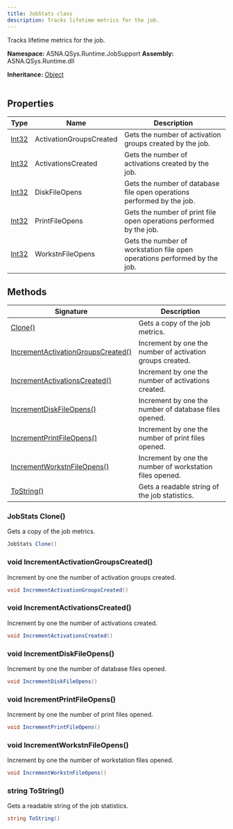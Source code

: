 ```yaml
---
title: JobStats class
description: Tracks lifetime metrics for the job.
---
```


Tracks lifetime metrics for the job.

**Namespace:** ASNA.QSys.Runtime.JobSupport
**Assembly:** ASNA.QSys.Runtime.dll

**Inheritance:** [Object](https://docs.microsoft.com/en-us/dotnet/api/system.object)
<br>
<br>

## Properties

| Type | Name | Description
| --- | --- | --- 
| [Int32](https://learn.microsoft.com/en-us/dotnet/csharp/language-reference/builtin-types/integral-numeric-types) | ActivationGroupsCreated | Gets the number of activation groups created by the job. |
| [Int32](https://learn.microsoft.com/en-us/dotnet/csharp/language-reference/builtin-types/integral-numeric-types) | ActivationsCreated | Gets the number of activations created by the job. |
| [Int32](https://learn.microsoft.com/en-us/dotnet/csharp/language-reference/builtin-types/integral-numeric-types) | DiskFileOpens | Gets the number of database file open operations performed by the job. |
| [Int32](https://learn.microsoft.com/en-us/dotnet/csharp/language-reference/builtin-types/integral-numeric-types) | PrintFileOpens | Gets the number of print file open operations performed by the job. |
| [Int32](https://learn.microsoft.com/en-us/dotnet/csharp/language-reference/builtin-types/integral-numeric-types) | WorkstnFileOpens | Gets the number of workstation file open operations performed by the job. |

## Methods

| Signature | Description |
| --- | --- |
| [Clone()](#jobstats-clone) | Gets a copy of the job metrics.
| [IncrementActivationGroupsCreated()](#void-incrementactivationgroupscreated) | Increment by one the number of activation groups created.
| [IncrementActivationsCreated()](#void-incrementactivationscreated) | Increment by one the number of activations created.
| [IncrementDiskFileOpens()](#void-incrementdiskfileopens) | Increment by one the number of database files opened.
| [IncrementPrintFileOpens()](#void-incrementprintfileopens) | Increment by one the number of print files opened.
| [IncrementWorkstnFileOpens()](#void-incrementworkstnfileopens) | Increment by one the number of workstation files opened.
| [ToString()](#string-tostring) | Gets a readable string of the job statistics.

### JobStats Clone()

Gets a copy of the job metrics.

```cs
JobStats Clone()
```

### void IncrementActivationGroupsCreated()

Increment by one the number of activation groups created.

```cs
void IncrementActivationGroupsCreated()
```

### void IncrementActivationsCreated()

Increment by one the number of activations created.

```cs
void IncrementActivationsCreated()
```

### void IncrementDiskFileOpens()

Increment by one the number of database files opened.

```cs
void IncrementDiskFileOpens()
```

### void IncrementPrintFileOpens()

Increment by one the number of print files opened.

```cs
void IncrementPrintFileOpens()
```

### void IncrementWorkstnFileOpens()

Increment by one the number of workstation files opened.

```cs
void IncrementWorkstnFileOpens()
```

### string ToString()

Gets a readable string of the job statistics.

```cs
string ToString()
```
